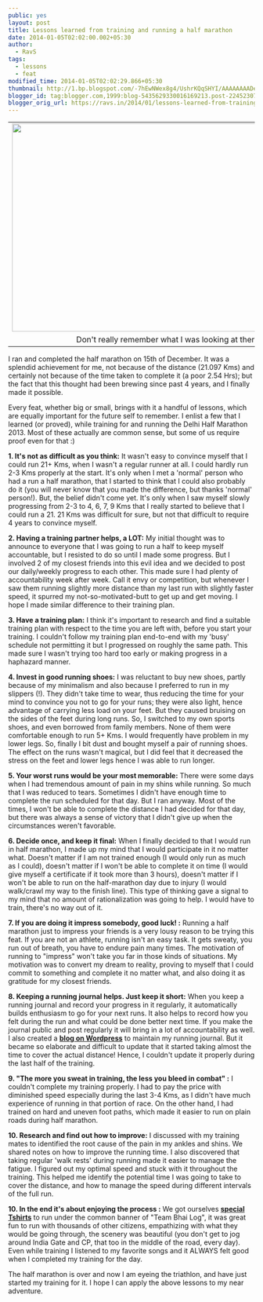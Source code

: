 ```yaml
---
public: yes
layout: post
title: Lessons learned from training and running a half marathon
date: 2014-01-05T02:02:00.002+05:30
author:
  - RavS
tags:
  - lessons
  - feat
modified_time: 2014-01-05T02:02:29.866+05:30
thumbnail: http://1.bp.blogspot.com/-7hEwNWex8g4/UshrKQqSHYI/AAAAAAAADeE/WjiKdGb-oqQ/s72-c/dl\_cp20x30-DDDA2818-9709.jpeg
blogger_id: tag:blogger.com,1999:blog-5435629330016169213.post-224523071981869348
blogger_orig_url: https://ravs.in/2014/01/lessons-learned-from-training-and.html
---
```


<table cellpadding="0" cellspacing="0" class="tr-caption-container" style="margin-left: auto; margin-right: auto; text-align: center;"><tbody><tr><td style="text-align: center;"><a href="http://1.bp.blogspot.com/-7hEwNWex8g4/UshrKQqSHYI/AAAAAAAADeE/WjiKdGb-oqQ/s1600/dl_cp20x30-DDDA2818-9709.jpeg" imageanchor="1" style="margin-left: auto; margin-right: auto;"><img border="0" src="http://1.bp.blogspot.com/-7hEwNWex8g4/UshrKQqSHYI/AAAAAAAADeE/WjiKdGb-oqQ/s1600/dl_cp20x30-DDDA2818-9709.jpeg" height="424" width="640"></a></td></tr><tr><td class="tr-caption" style="text-align: center;">Don't really remember what I was looking at there.</td></tr></tbody></table>


I ran and completed the half marathon on 15th of December. It was a splendid achievement for me, not because of the distance (21.097 Kms) and certainly not because of the time taken to complete it (a poor 2.54 Hrs); but the fact that this thought had been brewing since past 4 years, and I finally made it possible. 

Every feat, whether big or small, brings with it a handful of lessons, which are equally important for the future self to remember. I enlist a few that I learned (or proved), while training for and running the Delhi Half Marathon 2013. Most of these actually are common sense, but some of us require proof even for that :)

**1. It's not as difficult as you think:** It wasn't easy to convince myself that I could run 21+ Kms, when I wasn't a regular runner at all. I could hardly run 2-3 Kms properly at the start. It's only when I met a 'normal' person who had a run a half marathon, that I started to think that I could also probably do it (you will never know that you made the difference, but thanks 'normal' person!). But, the belief didn't come yet. It's only when I saw myself slowly progressing from 2-3 to 4, 6, 7, 9 Kms that I really started to believe that I could run a 21. 21 Kms was difficult for sure, but not that difficult to require 4 years to convince myself.

**2. Having a training partner helps, a LOT:** My initial thought was to announce to everyone that I was going to run a half to keep myself accountable, but I resisted to do so until I made some progress. But I involved 2 of my closest friends into this evil idea and we decided to post our daily/weekly progress to each other. This made sure I had plenty of accountability week after week. Call it envy or competition, but whenever I saw them running slightly more distance than my last run with slightly faster speed, it spurred my not-so-motivated-butt to get up and get moving. I hope I made similar difference to their training plan.

**3. Have a training plan:** I think it's important to research and find a suitable training plan with respect to the time you are left with, before you start your training. I couldn't follow my training plan end-to-end with my 'busy' schedule not permitting it but I progressed on roughly the same path. This made sure I wasn't trying too hard too early or making progress in a haphazard manner.

**4. Invest in good running shoes:** I was reluctant to buy new shoes, partly because of my minimalism and also because I preferred to run in my slippers (!). They didn't take time to wear, thus reducing the time for your mind to convince you not to go for your runs; they were also light, hence advantage of carrying less load on your feet. But they caused bruising on the sides of the feet during long runs. So, I switched to my own sports shoes, and even borrowed from family members. None of them were comfortable enough to run 5+ Kms. I would frequently have problem in my lower legs. So, finally I bit dust and bought myself a pair of running shoes. The effect on the runs wasn't magical, but I did feel that it decreased the stress on the feet and lower legs hence I was able to run longer.

**5. Your worst runs would be your most memorable:** There were some days when I had tremendous amount of pain in my shins while running. So much that I was reduced to tears. Sometimes I didn't have enough time to complete the run scheduled for that day. But I ran anyway. Most of the times, I won't be able to complete the distance I had decided for that day, but there was always a sense of victory that I didn't give up when the circumstances weren't favorable.

**6. Decide once, and keep it final:** When I finally decided to that I would run in half marathon, I made up my mind that I would participate in it no matter what. Doesn't matter if I am not trained enough (I would only run as much as I could), doesn't matter if I won't be able to complete it on time (I would give myself a certificate if it took more than 3 hours), doesn't matter if I won't be able to run on the half-marathon day due to injury (I would walk/crawl my way to the finish line). This type of thinking gave a signal to my mind that no amount of rationalization was going to help. I would have to train, there's no way out of it.

**7. If you are doing it impress somebody, good luck! :** Running a half marathon just to impress your friends is a very lousy reason to be trying this feat. If you are not an athlete, running isn't an easy task. It gets sweaty, you run out of breath, you have to endure pain many times. The motivation of running to "impress" won't take you far in those kinds of situations. My motivation was to convert my dream to reality, proving to myself that I could commit to something and complete it no matter what, and also doing it as gratitude for my closest friends.

**8. Keeping a running journal helps. Just keep it short:** When you keep a running journal and record your progress in it regularly, it automatically builds enthusiasm to go for your next runs. It also helps to record how you felt during the run and what could be done better next time. If you make the journal public and post regularly it will bring in a lot of accountability as well. I also created a **[blog on Wordpress](http://running4mates.wordpress.com/)** to maintain my running journal. But it became so elaborate and difficult to update that it started taking almost the time to cover the actual distance! Hence, I couldn't update it properly during the last half of the training.

**9. "The more you sweat in training, the less you bleed in combat" :** I couldn't complete my training properly. I had to pay the price with diminished speed especially during the last 3-4 Kms, as I didn't have much experience of running in that portion of race. On the other hand, I had trained on hard and uneven foot paths, which made it easier to run on plain roads during half marathon.

**10. Research and find out how to improve:** I discussed with my training mates to identified the root cause of the pain in my ankles and shins. We shared notes on how to improve the running time. I also discovered that taking regular 'walk rests' during running made it easier to manage the fatigue. I figured out my optimal speed and stuck with it throughout the training. This helped me identify the potential time I was going to take to cover the distance, and how to manage the speed during different intervals of the full run.

**10. In the end it's about enjoying the process :** We got ourselves **[special Tshirts](https://medium.com/running/1c49f0b8b92e)** to run under the common banner of "Team Bhai Log", it was great fun to run with thousands of other citizens, empathizing with what they would be going through, the scenery was beautiful (you don't get to jog around India Gate and CP, that too in the middle of the road, every day). Even while training I listened to my favorite songs and it ALWAYS felt good when I completed my training for the day.

The half marathon is over and now I am eyeing the triathlon, and have just started my training for it. I hope I can apply the above lessons to my near adventure.
